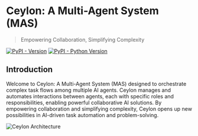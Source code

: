 # Ceylon: A Multi-Agent System (MAS)

> Empowering Collaboration, Simplifying Complexity

[![PyPI - Version](https://img.shields.io/pypi/v/ceylon.svg)](https://pypi.org/project/ceylon)
[![PyPI - Python Version](https://img.shields.io/pypi/pyversions/ceylon.svg)](https://pypi.org/project/ceylon)

## Introduction

Welcome to Ceylon: A Multi-Agent System (MAS) designed to orchestrate complex task flows among multiple AI agents.
Ceylon manages and automates interactions between agents, each with specific roles and responsibilities, enabling
powerful collaborative AI solutions. By empowering collaboration and simplifying complexity, Ceylon opens up new
possibilities in AI-driven task automation and problem-solving.

![Ceylon Architecture](../contents/images/img.png)
